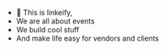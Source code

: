 - 👋 This is linkeify,
- We are all about events
- We build cool stuff
- And make life easy for vendors and clients

<!---
linkeify/linkeify is a ✨ special ✨ repository because its `README.md` (this file) appears on your GitHub profile.
You can click the Preview link to take a look at your changes.
--->
